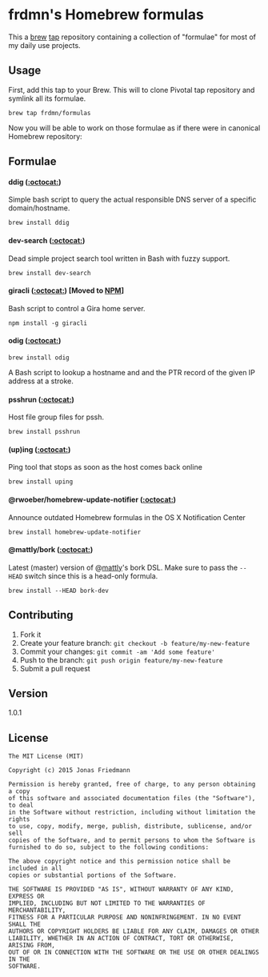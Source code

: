 # frdmn's Homebrew formulas

This a [brew](https://github.com/mxcl/homebrew) [tap](https://github.com/Homebrew/homebrew/tree/master/share/doc/homebrew#readme) repository containing a collection of "formulae" for most of my daily use projects. 

## Usage

First, add this tap to your Brew. This will to clone Pivotal tap repository and symlink all its formulae.

    brew tap frdmn/formulas

Now you will be able to work on those formulae as if there were in canonical Homebrew repository:

## Formulae

#### ddig ([:octocat:](https://github.com/frdmn/ddig))

Simple bash script to query the actual responsible DNS server of a specific domain/hostname.

    brew install ddig

#### dev-search ([:octocat:](https://github.com/frdmn/dev-search))

Dead simple project search tool written in Bash with fuzzy support.

    brew install dev-search

#### giracli ([:octocat:](https://github.com/frdmn/giracli)) [Moved to [NPM](http://npmjs.com/package/giracli)]

Bash script to control a Gira home server.

    npm install -g giracli

#### odig ([:octocat:](https://github.com/frdmn/odig))

    brew install odig

A Bash script to lookup a hostname and and the PTR record of the given IP address at a stroke.

#### psshrun ([:octocat:](https://github.com/frdmn/psshrun))

Host file group files for pssh.

    brew install psshrun

#### (up)ing ([:octocat:](https://github.com/frdmn/uping))

Ping tool that stops as soon as the host comes back online

    brew install uping

#### @rwoeber/homebrew-update-notifier ([:octocat:](https://github.com/rwoeber/homebrew-update-notifier))

Announce outdated Homebrew formulas in the OS X Notification Center

    brew install homebrew-update-notifier

#### @mattly/bork ([:octocat:](https://github.com/mattly/bork))

Latest (master) version of @[mattly](https://github.com/mattly/bork)'s bork DSL. Make sure to pass the `--HEAD` switch since this is a head-only formula.

    brew install --HEAD bork-dev

## Contributing

1. Fork it
2. Create your feature branch: `git checkout -b feature/my-new-feature`
3. Commit your changes: `git commit -am 'Add some feature'`
4. Push to the branch: `git push origin feature/my-new-feature`
5. Submit a pull request

## Version

1.0.1

## License

```
The MIT License (MIT)

Copyright (c) 2015 Jonas Friedmann

Permission is hereby granted, free of charge, to any person obtaining a copy
of this software and associated documentation files (the "Software"), to deal
in the Software without restriction, including without limitation the rights
to use, copy, modify, merge, publish, distribute, sublicense, and/or sell
copies of the Software, and to permit persons to whom the Software is
furnished to do so, subject to the following conditions:

The above copyright notice and this permission notice shall be included in all
copies or substantial portions of the Software.

THE SOFTWARE IS PROVIDED "AS IS", WITHOUT WARRANTY OF ANY KIND, EXPRESS OR
IMPLIED, INCLUDING BUT NOT LIMITED TO THE WARRANTIES OF MERCHANTABILITY,
FITNESS FOR A PARTICULAR PURPOSE AND NONINFRINGEMENT. IN NO EVENT SHALL THE
AUTHORS OR COPYRIGHT HOLDERS BE LIABLE FOR ANY CLAIM, DAMAGES OR OTHER
LIABILITY, WHETHER IN AN ACTION OF CONTRACT, TORT OR OTHERWISE, ARISING FROM,
OUT OF OR IN CONNECTION WITH THE SOFTWARE OR THE USE OR OTHER DEALINGS IN THE
SOFTWARE.
```
